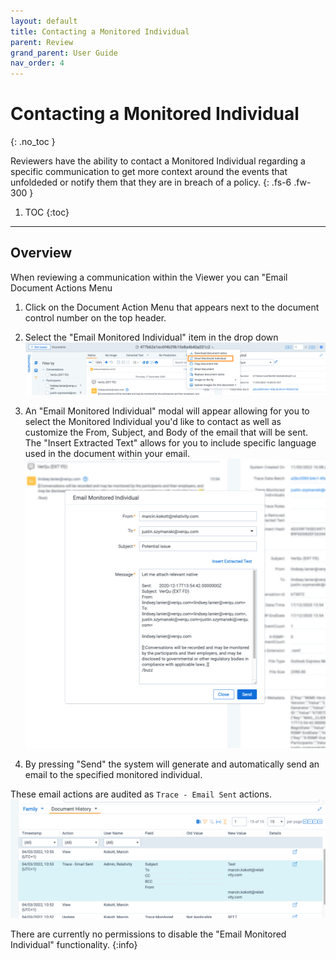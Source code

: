 ```yaml
---
layout: default
title: Contacting a Monitored Individual
parent: Review
grand_parent: User Guide
nav_order: 4
---
```


# Contacting a Monitored Individual
{: .no_toc }

Reviewers have the ability to contact a Monitored Individual regarding a specific communication to get more context around the events that unfoldeded or notify them that they are in breach of a policy.
{: .fs-6 .fw-300 }

1. TOC
{:toc}

---

## Overview
When reviewing a communication within the Viewer you can "Email  Document Actions Menu


1. Click on the Document Action Menu that appears next to the document control number on the top header.
2. Select the "Email Monitored Individual" item in the drop down
![Document Action Menu](media/contacting_monitored_individual/email_MI_1.png)

3. An "Email Monitored Individual" modal will appear allowing for you to select the Monitored Individual you'd like to contact as well as customize the From, Subject, and Body of the email that will be sent. The "Insert Extracted Text" allows for you to include specific language used in the document within your email.
![Email Monitored Individual Modal](media/contacting_monitored_individual/email_MI_2.png)

4. By pressing "Send" the system will generate and automatically send an email to the specified monitored individual.

These email actions are audited as `Trace - Email Sent` actions.
![Email Monitored Individual Audit](media/contacting_monitored_individual/Email_MI_3.png)

There are currently no permissions to disable the "Email Monitored Individual" functionality.
{:info}


